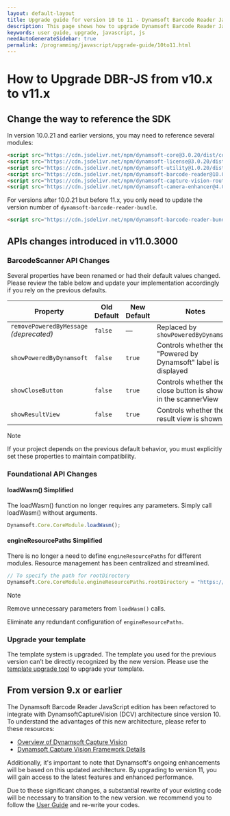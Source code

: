 ```yaml
---
layout: default-layout
title: Upgrade guide for version 10 to 11 - Dynamsoft Barcode Reader JavaScript Edition
description: This page shows how to upgrade Dynamsoft Barcode Reader JavaScript SDK from version 10 to 11.
keywords: user guide, upgrade, javascript, js
needAutoGenerateSidebar: true
permalink: /programming/javascript/upgrade-guide/10to11.html
---
```


# How to Upgrade DBR-JS from v10.x to v11.x

## Change the way to reference the SDK

In version 10.0.21 and earlier versions, you may need to reference several modules:

```html
<script src="https://cdn.jsdelivr.net/npm/dynamsoft-core@3.0.20/dist/core.js"></script>
<script src="https://cdn.jsdelivr.net/npm/dynamsoft-license@3.0.20/dist/license.js"></script>
<script src="https://cdn.jsdelivr.net/npm/dynamsoft-utility@1.0.20/dist/utility.js"></script>
<script src="https://cdn.jsdelivr.net/npm/dynamsoft-barcode-reader@10.0.20/dist/dbr.js"></script>
<script src="https://cdn.jsdelivr.net/npm/dynamsoft-capture-vision-router@2.0.20/dist/cvr.js"></script>
<script src="https://cdn.jsdelivr.net/npm/dynamsoft-camera-enhancer@4.0.1/dist/dce.js"></script>
```

For versions after 10.0.21 but before 11.x, you only need to update the version number of `dynamsoft-barcode-reader-bundle`.

```html
<script src="https://cdn.jsdelivr.net/npm/dynamsoft-barcode-reader-bundle@11.0.3000/dist/dbr.bundle.js"></script>
```

## APIs changes introduced in v11.0.3000

### BarcodeScanner API Changes

Several properties have been renamed or had their default values changed. Please review the table below and update your implementation accordingly if you rely on the previous defaults.

| Property                                | Old Default | New Default | Notes                                                          |
| --------------------------------------- | ----------- | ----------- | -------------------------------------------------------------- |
| `removePoweredByMessage` *(deprecated)* | `false`     | —           | Replaced by `showPoweredByDynamsoft`                           |
| `showPoweredByDynamsoft`                | `false`     | `true`      | Controls whether the "Powered by Dynamsoft" label is displayed |
| `showCloseButton`                       | `false`     | `true`      | Controls whether the close button is shown in the scannerView  |
| `showResultView`                        | `false`     | `true`      | Controls whether the result view is shown                      |

> [!NOTE]
> If your project depends on the previous default behavior, you must explicitly set these properties to maintain compatibility.

### Foundational API Changes

#### loadWasm() Simplified

The loadWasm() function no longer requires any parameters. Simply call loadWasm() without arguments.

```javascript
Dynamsoft.Core.CoreModule.loadWasm();
```

#### engineResourcePaths Simplified

There is no longer a need to define `engineResourcePaths` for different modules. Resource management has been centralized and streamlined.

```javascript
// To specify the path for rootDirectory
Dynamsoft.Core.CoreModule.engineResourcePaths.rootDirectory = "https://cdn.jsdelivr.net/npm/";
```

> [!NOTE]
> Remove unnecessary parameters from `loadWasm()` calls.
> 
> Eliminate any redundant configuration of `engineResourcePaths`.

### Upgrade your template

The template system is upgraded. The template you used for the previous version can’t be directly recognized by the new version. Please use the [template upgrade tool](https://www.dynamsoft.com/tools/template-upgrade/) to upgrade your template.

## From version 9.x or earlier

The Dynamsoft Barcode Reader JavaScript edition has been refactored to integrate with DynamsoftCaptureVision (DCV) architecture since version 10. To understand the advantages of this new architecture, please refer to these resources:

* [Overview of Dynamsoft Capture Vision](https://www.dynamsoft.com/capture-vision/docs/core/introduction/)
* [Dynamsoft Capture Vision Framework Details](https://www.dynamsoft.com/capture-vision/docs/core/architecture/)

Additionally, it's important to note that Dynamsoft's ongoing enhancements will be based on this updated architecture. By upgrading to version 11, you will gain access to the latest features and enhanced performance.

Due to these significant changes, a substantial rewrite of your existing code will be necessary to transition to the new version. we recommend you to follow the [User Guide](https://www.dynamsoft.com/barcode-reader/docs/web/programming/javascript/user-guide/barcode-scanner.html) and re-write your codes.